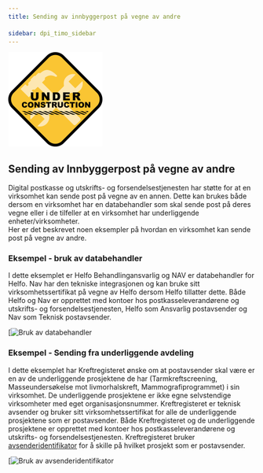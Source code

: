 ```yaml
---
title: Sending av innbyggerpost på vegne av andre

sidebar: dpi_timo_sidebar
---
```


![](/images/dpi/underarbeide.png)

## Sending av Innbyggerpost på vegne av andre

Digital postkasse og utskrifts- og forsendelsestjenesten har støtte for at en virksomhet kan sende
post på vegne av en annen. Dette kan brukes både dersom en virksomhet har en databehandler som skal
sende post på deres vegne eller i de tilfeller at en virksomhet har underliggende enheter/virksomheter.  
Her er det beskrevet noen eksempler på hvordan en virksomhet kan sende post på vegne av andre.

### Eksempel - bruk av databehandler

I dette eksemplet er Helfo Behandlingansvarlig og NAV er databehandler for Helfo. Nav har den tekniske integrasjonen og kan bruke sitt
virksomhetssertifikat på vegne av Helfo dersom Helfo tillatter dette. Både Helfo og Nav er opprettet med kontoer hos postkasseleverandørene og utskrifts- og forsendelsestjenesten, Helfo som Ansvarlig postavsender og Nav som Teknisk postavsender.

[![Bruk av databehandler](helfo_eksempel.png)

### Eksempel - Sending fra underliggende avdeling

I dette eksemplet har Kreftregisteret ønske om at postavsender skal være er en av de underliggende prosjektene de har (Tarmkreftscreening,
Masseundersøkelse mot livmorhalskreft, Mammografiprogrammet) i sin virksomhet. De underliggende prosjektene er ikke egne selvstendige virksomheter med
eget organisasjonsnummer. Kreftregisteret er teknisk avsender og bruker sitt virksomhetssertifikat for alle de underliggende prosjektene som er postavsender. Både Kreftregisteret og de underliggende prosjektene er opprettet med kontoer hos postkasseleverandørene og utskrifts- og forsendelsestjenesten. Kreftregisteret bruker [avsenderidentifikator](avsenderidentifikator.html) for å skille på hvilket prosjekt som er postavsender.

[![Bruk av avsenderidentifikator](kreftregister_eksempel.png)


